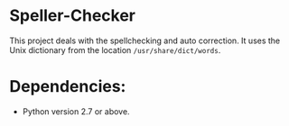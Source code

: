 # Speller-Checker

This project deals with the spellchecking and auto correction. It uses the Unix dictionary from the location ``/usr/share/dict/words``.

# Dependencies:
* Python version 2.7 or above. 

# 
